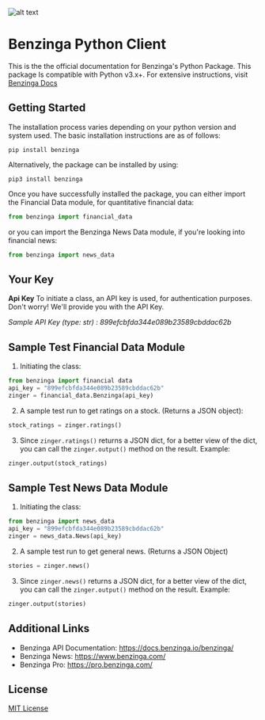 ![alt text](https://14bis.aero/wp-content/uploads/2018/05/benzinga-logo-300x104.png)

# Benzinga Python Client

This is the the official documentation for Benzinga's Python Package. This package
Is compatible with Python v3.x+. For extensive instructions, visit [Benzinga Docs](https://docs.benzinga.io/benzinga-python/)

## Getting Started

The installation process varies depending on your python version and system used. 
The basic installation instructions are as of follows:

```shell
pip install benzinga
```

Alternatively, the package can be installed by using:

```shell
pip3 install benzinga
```

Once you have successfully installed the package, you can either import the 
Financial Data module, for quantitative financial data:
```python
from benzinga import financial_data
```
or you can import the Benzinga News Data module, if you're looking into financial news:
```python
from benzinga import news_data
```

## Your Key

**Api Key** To initiate a class, an API key is used, for
authentication purposes. Don't worry! We'll provide you with the API Key.

*Sample API Key (type: str) : 899efcbfda344e089b23589cbddac62b*

## Sample Test Financial Data Module 

1. Initiating the class:

```python
from benzinga import financial data
api_key = "899efcbfda344e089b23589cbddac62b"
zinger = financial_data.Benzinga(api_key)
```

2. A sample test run to get ratings on a stock. (Returns a JSON object):

```python
stock_ratings = zinger.ratings()
```

3. Since `zinger.ratings()` returns a JSON dict, for a better view of the dict,
you can call the `zinger.output()` method on the result. Example:

```python
zinger.output(stock_ratings)
```

## Sample Test News Data Module

1. Initiating the class:

```python
from benzinga import news_data
api_key = "899efcbfda344e089b23589cbddac62b"
zinger = news_data.News(api_key)
```

2. A sample test run to get general news. (Returns a JSON Object)

```python
stories = zinger.news()
```

3. Since `zinger.news()` returns a JSON dict, for a better view of the dict,
you can call the `zinger.output()` method on the result. Example:

```python
zinger.output(stories)
```

## Additional Links

* Benzinga API Documentation: https://docs.benzinga.io/benzinga/
* Benzinga News: https://www.benzinga.com/
* Benzinga Pro: https://pro.benzinga.com/

## License

[MIT License](http://opensource.org/licenses/MIT)










